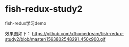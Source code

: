 # fish-redux-study2
fish-redux学习demo

效果图如下：
https://github.com/xfhomedream/fish-redux-study2/blob/master/1563802548291_450x900.gif
